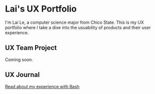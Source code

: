 # Lai's UX Portfolio

I'm Lai Le, a computer science major from Chico State. This is my UX portfolio where I take a dive into the usuability of products and their user experience. 

## UX Team Project

Coming soon.

## UX Journal

[Read about my experience with Bash](j01/)
